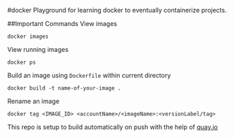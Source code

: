 #docker
Playground for learning docker to eventually containerize projects.

##Important Commands
View images
```
docker images
```
View running images
```
docker ps
```
Build an image using `Dockerfile` within current directory
```
docker build -t name-of-your-image .
```
Rename an image
```
docker tag <IMAGE_ID> <accountName>/<imageName>:<versionLabel/tag>
```

This repo is setup to build automatically on push with the help of [quay.io](https://quay.io)
